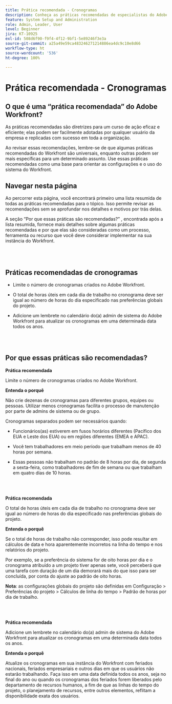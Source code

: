 ```yaml
---
title: Prática recomendada - Cronogramas
description: Conheça as práticas recomendadas de especialistas do Adobe Workfront sobre a configuração, gerenciamento e uso dos cronogramas do Workfront.
feature: System Setup and Administration
role: Admin, Leader, User
level: Beginner
jira: KT-10925
exl-id: 508d6f90-f9f4-4f12-9bf1-5e89246f3e3a
source-git-commit: a25a49e59ca483246271214886ea4dc9c10e8d66
workflow-type: ht
source-wordcount: '536'
ht-degree: 100%

---
```


# Prática recomendada - Cronogramas

## O que é uma “prática recomendada” do Adobe Workfront?

As práticas recomendadas são diretrizes para um curso de ação eficaz e eficiente; elas podem ser facilmente adotadas por qualquer usuário da empresa e replicadas com sucesso em toda a organização.

Ao revisar essas recomendações, lembre-se de que algumas práticas recomendadas do Workfront são universais, enquanto outras podem ser mais específicas para um determinado assunto. Use essas práticas recomendadas como uma base para orientar as configurações e o uso do sistema do Workfront.

## Navegar nesta página

Ao percorrer esta página, você encontrará primeiro uma lista resumida de todas as práticas recomendadas para o tópico. Isso permite revisar as recomendações sem se aprofundar nos detalhes e motivos por trás delas.

A seção “Por que essas práticas são recomendadas?” , encontrada após a lista resumida, fornece mais detalhes sobre algumas práticas recomendadas e por que elas são consideradas como um processo, ferramenta ou recurso que você deve considerar implementar na sua instância do Workfront.

</br>
</br>

## Práticas recomendadas de cronogramas

* Limite o número de cronogramas criados no Adobe Workfront.

* O total de horas úteis em cada dia de trabalho no cronograma deve ser igual ao número de horas do dia especificado nas preferências globais do projeto.

* Adicione um lembrete no calendário do(a) admin de sistema do Adobe Workfront para atualizar os cronogramas em uma determinada data todos os anos.

</br>
</br>

## Por que essas práticas são recomendadas?

**Prática recomendada**

Limite o número de cronogramas criados no Adobe Workfront.



**Entenda o porquê**

Não crie dezenas de cronogramas para diferentes grupos, equipes ou pessoas. Utilizar menos cronogramas facilita o processo de manutenção por parte de admins de sistema ou de grupo.



Cronogramas separados podem ser necessários quando:

* Funcionários(as) estiverem em fusos horários diferentes (Pacífico dos EUA e Leste dos EUA) ou em regiões diferentes (EMEA e APAC).

* Você tem trabalhadores em meio período que trabalham menos de 40 horas por semana.

* Essas pessoas não trabalham no padrão de 8 horas por dia, de segunda a sexta-feira, como trabalhadores de fim de semana ou que trabalham em quatro dias de 10 horas.

</br>
</br>

**Prática recomendada**

O total de horas úteis em cada dia de trabalho no cronograma deve ser igual ao número de horas do dia especificado nas preferências globais do projeto.



**Entenda o porquê**

Se o total de horas de trabalho não corresponder, isso pode resultar em cálculos de data e hora aparentemente incorretos na linha do tempo e nos relatórios do projeto.

Por exemplo, se a preferência do sistema for de oito horas por dia e o cronograma atribuído a um projeto tiver apenas sete, você perceberá que uma tarefa com duração de um dia demorará mais do que isso para ser concluída, por conta do ajuste ao padrão de oito horas.

**Nota**: as configurações globais do projeto são definidas em Configuração > Preferências do projeto > Cálculos de linha do tempo > Padrão de horas por dia de trabalho.

</br>
</br>


**Prática recomendada**

Adicione um lembrete no calendário do(a) admin de sistema do Adobe Workfront para atualizar os cronogramas em uma determinada data todos os anos.

**Entenda o porquê**

Atualize os cronogramas em sua instância do Workfront com feriados nacionais, feriados empresariais e outros dias em que os usuários não estarão trabalhando. Faça isso em uma data definida todos os anos, seja no final do ano ou quando os cronogramas dos feriados forem liberados pelo departamento de recursos humanos, a fim de que as linhas do tempo do projeto, o planejamento de recursos, entre outros elementos, reflitam a disponibilidade exata dos usuários.
